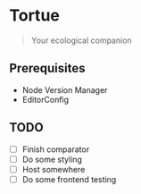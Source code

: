 # Tortue

> Your ecological companion

## Prerequisites

- Node Version Manager
- EditorConfig

## TODO

- [ ] Finish comparator
- [ ] Do some styling
- [ ] Host somewhere
- [ ] Do some frontend testing
